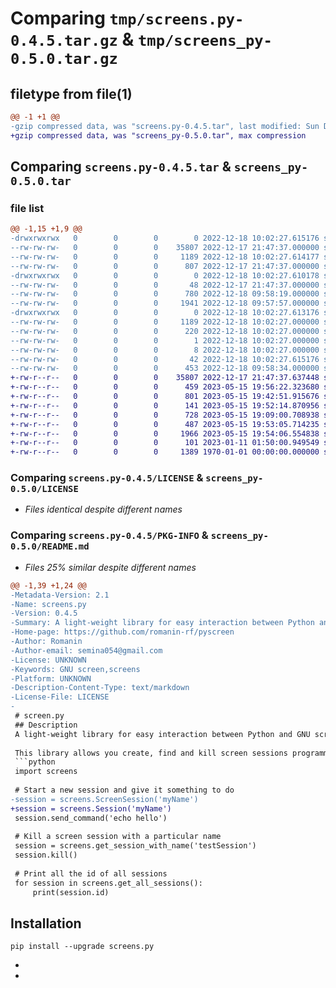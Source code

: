 # Comparing `tmp/screens.py-0.4.5.tar.gz` & `tmp/screens_py-0.5.0.tar.gz`

## filetype from file(1)

```diff
@@ -1 +1 @@
-gzip compressed data, was "screens.py-0.4.5.tar", last modified: Sun Dec 18 10:02:27 2022, max compression
+gzip compressed data, was "screens_py-0.5.0.tar", max compression
```

## Comparing `screens.py-0.4.5.tar` & `screens_py-0.5.0.tar`

### file list

```diff
@@ -1,15 +1,9 @@
-drwxrwxrwx   0        0        0        0 2022-12-18 10:02:27.615176 screens.py-0.4.5/
--rw-rw-rw-   0        0        0    35807 2022-12-17 21:47:37.000000 screens.py-0.4.5/LICENSE
--rw-rw-rw-   0        0        0     1189 2022-12-18 10:02:27.614177 screens.py-0.4.5/PKG-INFO
--rw-rw-rw-   0        0        0      807 2022-12-17 21:47:37.000000 screens.py-0.4.5/README.md
-drwxrwxrwx   0        0        0        0 2022-12-18 10:02:27.610178 screens.py-0.4.5/screens/
--rw-rw-rw-   0        0        0       48 2022-12-17 21:47:37.000000 screens.py-0.4.5/screens/__init__.py
--rw-rw-rw-   0        0        0      780 2022-12-18 09:58:19.000000 screens.py-0.4.5/screens/command.py
--rw-rw-rw-   0        0        0     1941 2022-12-18 09:57:57.000000 screens.py-0.4.5/screens/session.py
-drwxrwxrwx   0        0        0        0 2022-12-18 10:02:27.613176 screens.py-0.4.5/screens.py.egg-info/
--rw-rw-rw-   0        0        0     1189 2022-12-18 10:02:27.000000 screens.py-0.4.5/screens.py.egg-info/PKG-INFO
--rw-rw-rw-   0        0        0      220 2022-12-18 10:02:27.000000 screens.py-0.4.5/screens.py.egg-info/SOURCES.txt
--rw-rw-rw-   0        0        0        1 2022-12-18 10:02:27.000000 screens.py-0.4.5/screens.py.egg-info/dependency_links.txt
--rw-rw-rw-   0        0        0        8 2022-12-18 10:02:27.000000 screens.py-0.4.5/screens.py.egg-info/top_level.txt
--rw-rw-rw-   0        0        0       42 2022-12-18 10:02:27.615176 screens.py-0.4.5/setup.cfg
--rw-rw-rw-   0        0        0      453 2022-12-18 09:58:34.000000 screens.py-0.4.5/setup.py
+-rw-r--r--   0        0        0    35807 2022-12-17 21:47:37.637448 screens_py-0.5.0/LICENSE
+-rw-r--r--   0        0        0      459 2023-05-15 19:56:22.323680 screens_py-0.5.0/pyproject.toml
+-rw-r--r--   0        0        0      801 2023-05-15 19:42:51.915676 screens_py-0.5.0/README.md
+-rw-r--r--   0        0        0      141 2023-05-15 19:52:14.870956 screens_py-0.5.0/screens/__init__.py
+-rw-r--r--   0        0        0      728 2023-05-15 19:09:00.708938 screens_py-0.5.0/screens/exceptions.py
+-rw-r--r--   0        0        0      487 2023-05-15 19:53:05.714235 screens_py-0.5.0/screens/req.py
+-rw-r--r--   0        0        0     1966 2023-05-15 19:54:06.554838 screens_py-0.5.0/screens/screens.py
+-rw-r--r--   0        0        0      101 2023-01-11 01:50:00.949549 screens_py-0.5.0/screens/units.py
+-rw-r--r--   0        0        0     1389 1970-01-01 00:00:00.000000 screens_py-0.5.0/PKG-INFO
```

### Comparing `screens.py-0.4.5/LICENSE` & `screens_py-0.5.0/LICENSE`

 * *Files identical despite different names*

### Comparing `screens.py-0.4.5/PKG-INFO` & `screens_py-0.5.0/README.md`

 * *Files 25% similar despite different names*

```diff
@@ -1,39 +1,24 @@
-Metadata-Version: 2.1
-Name: screens.py
-Version: 0.4.5
-Summary: A light-weight library for easy interaction between Python and GNU screen.
-Home-page: https://github.com/romanin-rf/pyscreen
-Author: Romanin
-Author-email: semina054@gmail.com
-License: UNKNOWN
-Keywords: GNU screen,screens
-Platform: UNKNOWN
-Description-Content-Type: text/markdown
-License-File: LICENSE
-
 # screen.py
 ## Description
 A light-weight library for easy interaction between Python and GNU screen.
 
 This library allows you create, find and kill screen sessions programmatically from Python, as well as send (string) commands to these sessions. You can use this to start other software inside a screen session from a Python script, like this:
 ```python
 import screens
 
 # Start a new session and give it something to do    
-session = screens.ScreenSession('myName')
+session = screens.Session('myName')
 session.send_command('echo hello')
 
 # Kill a screen session with a particular name
 session = screens.get_session_with_name('testSession')
 session.kill()
 
 # Print all the id of all sessions
 for session in screens.get_all_sessions():
     print(session.id)
 ```
 ## Installation
 ```
 pip install --upgrade screens.py
 ```
-
-
```

